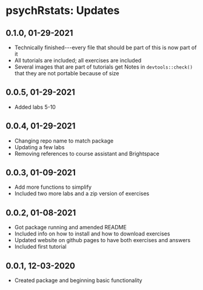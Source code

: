 # psychRstats: Updates

## 0.1.0, 01-29-2021

* Technically finished---every file that should be part of this is now part of it
* All tutorials are included; all exercises are included
* Several images that are part of tutorials get Notes in `devtools::check()` that they are not portable because of size

## 0.0.5, 01-29-2021

* Added labs 5-10

## 0.0.4, 01-29-2021

* Changing repo name to match package
* Updating a few labs
* Removing references to course assistant and Brightspace

## 0.0.3, 01-09-2021

* Add more functions to simplify
* Included two more labs and a zip version of exercises

## 0.0.2, 01-08-2021

* Got package running and amended README
* Included info on how to install and how to download exercises
* Updated website on github pages to have both exercises and answers
* Included first tutorial

## 0.0.1, 12-03-2020

* Created package and beginning basic functionality